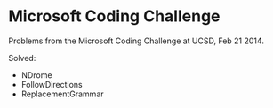 Microsoft Coding Challenge
==========================

Problems from the Microsoft Coding Challenge at UCSD, Feb 21 2014.

Solved:

- NDrome
- FollowDirections
- ReplacementGrammar
